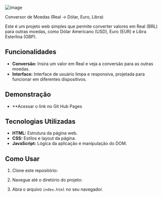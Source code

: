 ![image](https://github.com/user-attachments/assets/46770f79-4167-44f6-b882-a507c3168d81)
 
Conversor de Moedas (Real -> Dólar, Euro, Libra)

Este é um projeto web simples que permite converter valores em Real (BRL) para outras moedas, como Dólar Americano (USD), Euro (EUR) e Libra Esterlina (GBP).

## Funcionalidades

*   **Conversão:** Insira um valor em Real e veja a conversão para as outras moedas.
*   **Interface:** Interface de usuário limpa e responsiva, projetada para funcionar em diferentes dispositivos.

## Demonstração
* **Acessar o link no Git Hub Pages

## Tecnologias Utilizadas

*   **HTML:** Estrutura da página web.
*   **CSS:** Estilos e layout da página.
*   **JavaScript:** Lógica da aplicação e manipulação do DOM.

## Como Usar

1.  Clone este repositório:

2.  Navegue até o diretório do projeto:

3.  Abra o arquivo `index.html` no seu navegador.
